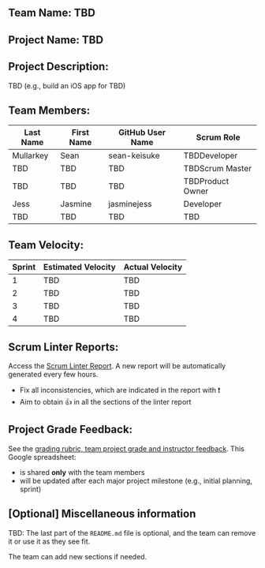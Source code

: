 ## Team Name: TBD

## Project Name: TBD

## Project Description:
TBD (e.g., build an iOS app for TBD)

## Team Members:

Last Name       | First Name      | GitHub User Name     | Scrum Role
--------------- | --------------- | -------------------- | ---------------
Mullarkey       | Sean            | sean-keisuke                  | TBDDeveloper
TBD             | TBD             | TBD                  | TBDScrum Master
TBD             | TBD             | TBD                  | TBDProduct Owner
Jess            | Jasmine         | jasminejess          | Developer
TBD             | TBD             | TBD                  | TBD

## Team Velocity:

Sprint | Estimated Velocity | Actual Velocity
------ | ------------------ | ---------------
1      | TBD                | TBD
2      | TBD                | TBD
3      | TBD                | TBD
4      | TBD                | TBD

## Scrum Linter Reports:
Access the [Scrum Linter Report](http://cs.boisestate.edu/~bdit/ScrumLinter/CS471S20ScrumLinterReports/CS471-S20-Team6_YQT74BtnlLv5HzYRdUu0GO2BgR0zSquyBq7zPPgV/). A new report will be automatically generated every few hours.
- Fix all inconsistencies, which are indicated in the report with :heavy_exclamation_mark:
- Aim to obtain :thumbsup: in all the sections of the linter report

## Project Grade Feedback:
See the [grading rubric, team project grade and instructor feedback](https://docs.google.com/spreadsheets/d/1bJazrN2PmdQz7fE6RWKtani3G4WqRAOMBvTJGAU2-Z4/edit?usp=sharing). This Google spreadsheet:
- is shared **only** with the team members
- will be updated after each major project milestone (e.g., initial planning, sprint)

## [Optional] Miscellaneous information
TBD: The last part of the `README.md` file is optional, and the team can remove it or use it as they see fit.

The team can add new sections if needed.
